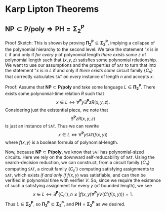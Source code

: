 # Karp Lipton Theorems

## $\textbf{NP}\subset\textbf{P/poly}\Rightarrow\textbf{PH}=\boldsymbol{\Sigma_2^\textbf{P}}$

Proof Sketch: This is shown by proving $\boldsymbol{\Pi_2^\textbf{P}}\subseteq\boldsymbol{\Sigma_2^\textbf{P}}$, implying a collapse of the polynomial hierarchy to the second level.  We take the statement "$x$ is in $L$ if and only if *for every* $y$ of polynomial length *there exists some* $z$ of polynomial length such that $(x,y,z)$ satisfies some polynomial relationship.  We want to use our assumptions and the properties of $\texttt{SAT}$ to turn that into the statement "$x$ is in $L$ if and only if *there exists some* circuit family $\left\{C_n\right\}$ that correctly calculates $\texttt{SAT}$ *on every* instance of length $n$ and accepts $x$.

Proof: Assume that $\textbf{NP}\subset\textbf{P/poly}$ and take some language $L\in\boldsymbol{\Pi_2^\textbf{P}}$.  There exists some polynomial-time relation $R$ such that $$x\in L\Leftrightarrow\forall^\textbf{P}y\exists^\textbf{P}zR(x,y,z).$$  Considering just the existential piece, we note that $$\exists^\textbf{P}zR(x,y,z)$$ is just an instance of $\texttt{SAT}$.  Thus we can rewrite $$x\in L\Leftrightarrow\forall^\textbf{P}y\texttt{SAT}(f(x,y))$$ where $f(x,y)$ is a boolean formula of polynomial-length.

Now, because $\textbf{NP}\subset\textbf{P/poly}$, we know that $\texttt{SAT}$ has polynomial-sized circuits.  Here we rely on the downward self-reducability of $\texttt{SAT}$.  Using the search-decision reduction, we can construct, from a circuit family $\left\{C_n\right\}$ computing $\texttt{SAT}$, a circuit family $\left\{C_n'\right\}$ computing satisfying assignments to $\texttt{SAT}$, which exists *if and only if* $f(x,y)$ was satisfiable, and can then be verified in polynomial time with verifier $V$.  So, since we require the existence of such a satisfying assignment for every $y$ (of bounded length), we see $$x\in L\Leftrightarrow\exists^\textbf{P}\left\{C_n'\right\}\_{n\leq|f(x,y)}\forall^\textbf{P}yV(C'(f(x,y)))=1.$$  Thus $L\in\boldsymbol{\Sigma_2^\textbf{P}}$, so $\boldsymbol{\Pi_2^\textbf{P}}\subseteq\boldsymbol{\Sigma_2^\textbf{P}}$, and $\textbf{PH}=\boldsymbol{\Sigma_2^\textbf{P}}$ as we desired.
